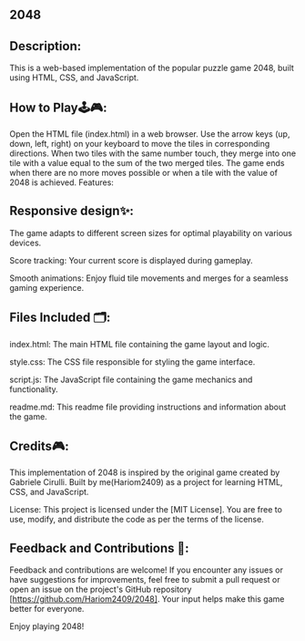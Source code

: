 
## 2048
## Description:
This is a web-based implementation of the popular puzzle game 2048, built using HTML, CSS, and JavaScript.

## How to Play🕹️🎮:

Open the HTML file (index.html) in a web browser.
Use the arrow keys (up, down, left, right) on your keyboard to move the tiles in corresponding directions.
When two tiles with the same number touch, they merge into one tile with a value equal to the sum of the two merged tiles.
The game ends when there are no more moves possible or when a tile with the value of 2048 is achieved.
Features:

## Responsive design✨: 
The game adapts to different screen sizes for optimal playability on various devices.

Score tracking: Your current score is displayed during gameplay.

Smooth animations: Enjoy fluid tile movements and merges for a seamless gaming experience.

## Files Included 🗂️:

index.html: The main HTML file containing the game layout and logic.

style.css: The CSS file responsible for styling the game interface.

script.js: The JavaScript file containing the game mechanics and functionality.

readme.md: This readme file providing instructions and information about the game.
## Credits🎮:

This implementation of 2048 is inspired by the original game created by Gabriele Cirulli.
Built by me(Hariom2409) as a project for learning HTML, CSS, and JavaScript.

License:
This project is licensed under the [MIT License]. You are free to use, modify, and distribute the code as per the terms of the license.

## Feedback and Contributions 📝:
Feedback and contributions are welcome! If you encounter any issues or have suggestions for improvements, feel free to submit a pull request or open an issue on the project's GitHub repository [https://github.com/Hariom2409/2048]. Your input helps make this game better for everyone.

Enjoy playing 2048!